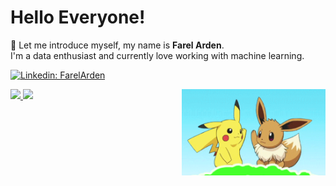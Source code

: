 # Hello Everyone! 
👋 Let me introduce myself, my name is **Farel Arden**.\
I'm a data enthusiast and currently love working with machine learning.

[![Linkedin: FarelArden](https://img.shields.io/badge/-FarelArden-blue?style=flat-square&logo=Linkedin&logoColor=white&link=https://www.linkedin.com/in/farel-arden/)](https://www.linkedin.com/in/farel-arden/)


<img align='right' src="https://github.com/farelarden/farelarden/blob/main/200611-EN-GIF-GIFs-Rule.gif" width="230">

 
<p align="left">
<a href="https://github.com/alphaprime27">
  <img height="180em" src="https://github-readme-stats-eight-theta.vercel.app/api?username=farelarden&show_icons=true&theme=algolia&include_all_commits=true&count_private=true"/>
  <img height="180em" src="https://github-readme-stats-eight-theta.vercel.app/api/top-langs/?username=farelarden&layout=compact&langs_count=8&theme=algolia"/>
</a>
</p>
<!-- You can contact me through:

* Email: farelarden13@gmail.com
* [Kaggle](https://www.kaggle.com/farelarden)
 -->


<!--
**farelarden/farelarden** is a ✨ _special_ ✨ repository because its `README.md` (this file) appears on your GitHub profile.

Here are some ideas to get you started:

- 🔭 I’m currently working on ...
- 🌱 I’m currently learning ...
- 👯 I’m looking to collaborate on ...
- 🤔 I’m looking for help with ...
- 💬 Ask me about ...
- 📫 How to reach me: ...
- 😄 Pronouns: ...
- ⚡ Fun fact: ...
-->
